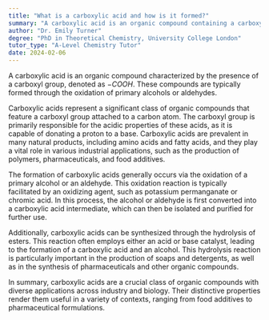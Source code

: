```yaml
---
title: "What is a carboxylic acid and how is it formed?"
summary: "A carboxylic acid is an organic compound containing a carboxyl group (-COOH). It is formed by the oxidation of a primary alcohol or aldehyde."
author: "Dr. Emily Turner"
degree: "PhD in Theoretical Chemistry, University College London"
tutor_type: "A-Level Chemistry Tutor"
date: 2024-02-06
---
```


A carboxylic acid is an organic compound characterized by the presence of a carboxyl group, denoted as $-COOH$. These compounds are typically formed through the oxidation of primary alcohols or aldehydes.

Carboxylic acids represent a significant class of organic compounds that feature a carboxyl group attached to a carbon atom. The carboxyl group is primarily responsible for the acidic properties of these acids, as it is capable of donating a proton to a base. Carboxylic acids are prevalent in many natural products, including amino acids and fatty acids, and they play a vital role in various industrial applications, such as the production of polymers, pharmaceuticals, and food additives.

The formation of carboxylic acids generally occurs via the oxidation of a primary alcohol or an aldehyde. This oxidation reaction is typically facilitated by an oxidizing agent, such as potassium permanganate or chromic acid. In this process, the alcohol or aldehyde is first converted into a carboxylic acid intermediate, which can then be isolated and purified for further use.

Additionally, carboxylic acids can be synthesized through the hydrolysis of esters. This reaction often employs either an acid or base catalyst, leading to the formation of a carboxylic acid and an alcohol. This hydrolysis reaction is particularly important in the production of soaps and detergents, as well as in the synthesis of pharmaceuticals and other organic compounds.

In summary, carboxylic acids are a crucial class of organic compounds with diverse applications across industry and biology. Their distinctive properties render them useful in a variety of contexts, ranging from food additives to pharmaceutical formulations.
    